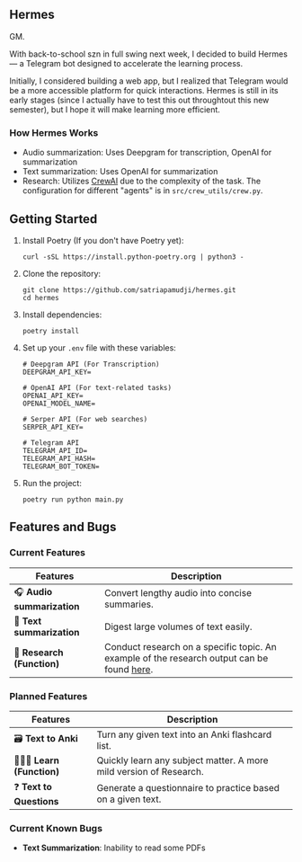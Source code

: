 ## Hermes

GM.

With back-to-school szn in full swing next week, I decided to build Hermes — a Telegram bot designed to accelerate the learning process.

Initially, I considered building a web app, but I realized that Telegram would be a more accessible platform for quick interactions. Hermes is still in its early stages (since I actually have to test this out throughtout this new semester), but I hope it will make learning more efficient.

### How Hermes Works

- Audio summarization: Uses Deepgram for transcription, OpenAI for summarization
- Text summarization: Uses OpenAI for summarization
- Research: Utilizes [CrewAI](https://www.crewai.com/) due to the complexity of the task. The configuration for different "agents" is in ```src/crew_utils/crew.py```.

## Getting Started

1. Install Poetry (If you don't have Poetry yet):
   ```
   curl -sSL https://install.python-poetry.org | python3 -
   ```

2. Clone the repository:
   ```
   git clone https://github.com/satriapamudji/hermes.git
   cd hermes
   ```

3. Install dependencies:
   ```
   poetry install
   ```

4. Set up your `.env` file with these variables:
   ```
   # Deepgram API (For Transcription)
   DEEPGRAM_API_KEY=

   # OpenAI API (For text-related tasks)
   OPENAI_API_KEY=
   OPENAI_MODEL_NAME=

   # Serper API (For web searches)
   SERPER_API_KEY=

   # Telegram API
   TELEGRAM_API_ID=
   TELEGRAM_API_HASH=
   TELEGRAM_BOT_TOKEN=
   ```

5. Run the project:
   ```
   poetry run python main.py
   ```

## Features and Bugs

### Current Features

| Features                                       | Description                                                              |
| -------------------------------------  | ------------------------------------------------------------- |
| 🎧 **Audio summarization**            | Convert lengthy audio into concise summaries.                  |
| 📄 **Text summarization**              | Digest large volumes of text easily.                          |
| 📜 **Research (Function)**             | Conduct research on a specific topic. An example of the research output can be found [here](https://github.com/satriapamudji/hermes/blob/main/example_research.pdf).                       |

### Planned Features

| Features                                       | Description                                                             |
| -------------------------------------  | ------------------------------------------------------------------------------  |
| 🗃️ **Text to Anki**                   | Turn any given text into an Anki flashcard list.                                 |
| 🙋🏻‍♂️ **Learn (Function)**               | Quickly learn any subject matter. A more mild version of Research.               |
| ❓ **Text to Questions**               | Generate a questionnaire to practice based on a given text.                      |

### Current Known Bugs

- **Text Summarization**: Inability to read some PDFs 